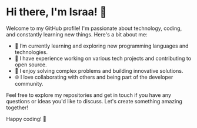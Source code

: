 # Hi there, I'm Israa! 👋

Welcome to my GitHub profile! I'm passionate about technology, coding, and constantly learning new things. Here's a bit about me:

- 🌱 I’m currently learning and exploring new programming languages and technologies.
- 💼 I have experience working on various tech projects and contributing to open source.
- 🔧 I enjoy solving complex problems and building innovative solutions.
- 🌐 I love collaborating with others and being part of the developer community.

Feel free to explore my repositories and get in touch if you have any questions or ideas you'd like to discuss. Let's create something amazing together!

Happy coding! 🚀
